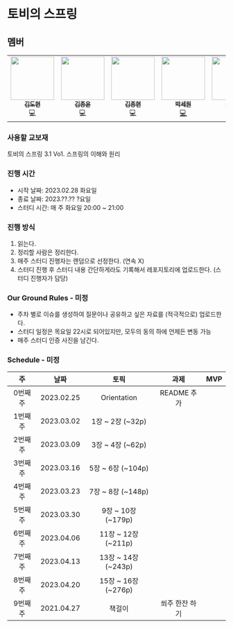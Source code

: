 # 토비의 스프링 

## 멤버

<table>
  <tr>
    <td align="center"><a href="https://github.com/K-Diger"><img src="https://user-images.githubusercontent.com/69254943/221334018-0e720dc8-fe6b-419f-809b-43e297c62446.png" width="100px;" alt=""/><br /><sub><b>김도현</b></sub></a><br />💻</a></td>
    <td align="center"><a href="https://github.com/jongnan"><img src="https://user-images.githubusercontent.com/69254943/221334018-0e720dc8-fe6b-419f-809b-43e297c62446.png" width="100px;" alt=""/><br /><sub><b>김종윤</b></sub></a><br />💻</a></td>
    <td align="center"><a href="https://github.com/KJongHyun"><img src="https://user-images.githubusercontent.com/69254943/221334018-0e720dc8-fe6b-419f-809b-43e297c62446.png" width="100px;" alt=""/><br /><sub><b>김종현</b></sub></a><br />💻</a></td>
    <td align="center"><a href="https://github.com/sw-develop"><img src="https://user-images.githubusercontent.com/69254943/221334018-0e720dc8-fe6b-419f-809b-43e297c62446.png" width="100px;" alt=""/><br /><sub><b>박세원</b></sub></a><br /><a href="https://github.com/AUSG/Relay-Homepage/commits?author=whitesoil" title="Code">💻</a></td>
    <td align="center"><a href="https://github.com/hocaron"><img src="https://user-images.githubusercontent.com/69254943/221334018-0e720dc8-fe6b-419f-809b-43e297c62446.png" width="100px;" alt=""/><br /><sub><b>호선우</b></sub></a><br /><a href="https://github.com/AUSG/Relay-Homepage/commits?author=rayleighko" title="Code">💻</a></td>
  </tr>
</table>

### 사용할 교보재

토비의 스프링 3.1 Vo1. 스프링의 이해와 원리

### 진행 시간
* 시작 날짜: 2023.02.28 화요일
* 종료 날짜: 2023.??.?? ?요일
* 스터디 시간: 매 주 화요일 20:00 ~ 21:00

### 진행 방식
1. 읽는다.
2. 정리할 사람은 정리한다.
3. 매주 스터디 진행자는 랜덤으로 선정한다. (연속 X)
4. 스터디 진행 후 스터디 내용 간단하게라도 기록해서 레포지토리에 업로드한다. (스터디 진행자가 담당)

### Our Ground Rules - 미정
- 주차 별로 이슈를 생성하여 질문이나 공유하고 싶은 자료를 (적극적으로) 업로드한다.
- 스터디 일정은 목요일 22시로 되어있지만, 모두의 동의 하에 언제든 변동 가능
- 매주 스터디 인증 사진을 남긴다.

### Schedule - 미정

|주|날짜|토픽|과제|MVP|
|:----:|:----:|:-----:|:-----:|:----:|
|0번째 주|2023.02.25|Orientation|README 추가||
|1번째 주|2023.03.02|1장 ~ 2장 (~32p)|
|2번째 주|2023.03.09|3장 ~ 4장 (~62p)|
|3번째 주|2023.03.16|5장 ~ 6장 (~104p)|
|4번째 주|2023.03.23|7장 ~ 8장 (~148p)|
|5번째 주|2023.03.30|9장 ~ 10장 (~179p)|
|6번째 주|2023.04.06|11장 ~ 12장 (~211p)|
|7번째 주|2023.04.13|13장 ~ 14장 (~243p)|
|8번째 주|2023.04.20|15장 ~ 16장 (~276p)|
|9번째 주|2021.04.27|책걸이|쐬주 한잔 하기|
